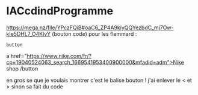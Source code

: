 # IACcdindProgramme
https://mega.nz/file/YPczFQiB#oaC6_ZP4A9kiyQQYezbdC_mj7Ow-kIe5DHL7_O4KlvY (bouton code)
pour les flemmard : <!DOCTYPE html>


    button
a href="https://www.nike.com/fr/?cp=19040524063_search_1669541953400900000&mfadid=adm">Nike shop</a>
    /button

en gros se que je voulais montrer c'est le balise bouton !
j'ai enlever le < et > sinon sa fait du code
